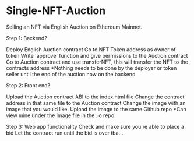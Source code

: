 # Single-NFT-Auction
Selling an NFT via English Auction on Ethereum Mainnet. 

Step 1: Backend? 

  Deploy English Auction contract 
  Go to NFT Token address as owner of token
  Write 'approve' function and give permissions to the Auction contract
  Go to Auction contract and use transferNFT, this will transfer the NFT to the contracts address
    *Nothing needs to be done by the deployer or token seller until the end of the auction now on the backend 
    
Step 2: Front end? 
  
  Upload the Auction contract ABI to the index.html file
  Change the contract address in that same file to the Auction contract 
  Change the image with an image that you would like. Upload the image to the same Github repo
    *Can view mine under the image file in the .io repo

Step 3: Web app functionality
  Check and make sure you're able to place a bid
  Let the contract run until the bid is over 
  tba...
